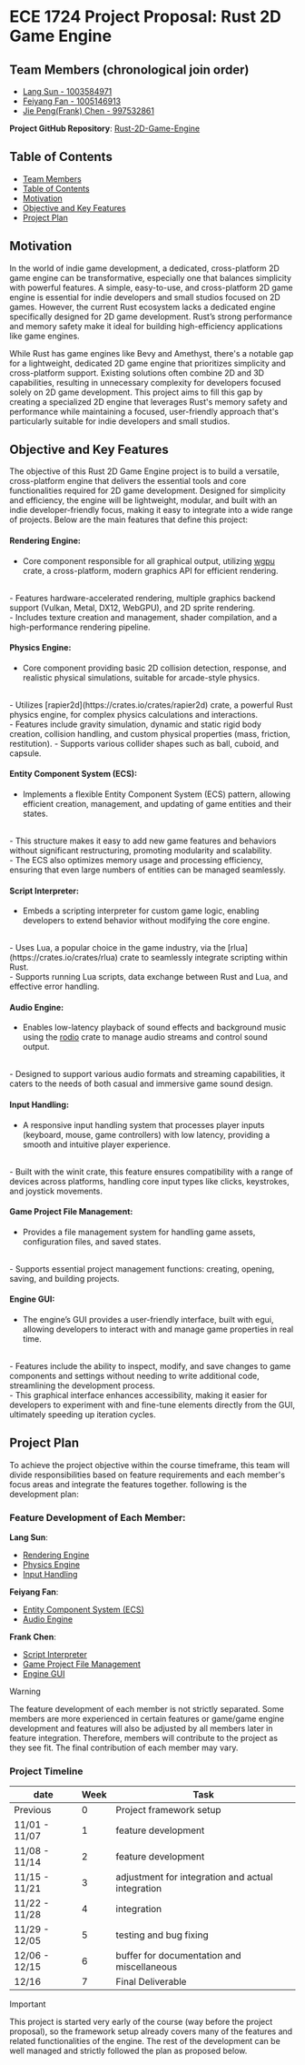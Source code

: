 # ECE 1724 Project Proposal: Rust 2D Game Engine

## Team Members (chronological join order)

- [Lang Sun - 1003584971](https://github.com/gh0stintheshe11)
- [Feiyang Fan - 1005146913](https://github.com/feiyangfan)
- [Jie Peng(Frank) Chen - 997532861](https://github.com/frankjc2022)

**Project GitHub Repository**: [Rust-2D-Game-Engine](https://github.com/gh0stintheshe11/Rust-2D-Game-Engine)

## Table of Contents
- [Team Members](#team-members)
- [Table of Contents](#table-of-contents)
- [Motivation](#motivation)
- [Objective and Key Features](#objective-and-key-features)
- [Project Plan](#project-plan)

## Motivation

<!--
What motivated your team to spend time on this project? An excellent project idea is satisfying and fun to work on, and fills a gap that may not be easily found in the Rust ecosystem.

Motivation: 30% (out of 10 Points)

The motivation is sufficiently convincing, showing that the team has thought about the project thoroughly (10 Points)
The motivation is lackluster and not convincing. (6 Points)
The motivation is not mentioned in the proposal. (0 Point)
-->

In the world of indie game development, a dedicated, cross-platform 2D game engine can be transformative, especially one that balances simplicity with powerful features. A simple, easy-to-use, and cross-platform 2D game engine is essential for indie developers and small studios focused on 2D games. However, the current Rust ecosystem lacks a dedicated engine specifically designed for 2D game development. Rust’s strong performance and memory safety make it ideal for building high-efficiency applications like game engines.

While Rust has game engines like Bevy and Amethyst, there's a notable gap for a lightweight, dedicated 2D game engine that prioritizes simplicity and cross-platform support. Existing solutions often combine 2D and 3D capabilities, resulting in unnecessary complexity for developers focused solely on 2D game development. This project aims to fill this gap by creating a specialized 2D engine that leverages Rust's memory safety and performance while maintaining a focused, user-friendly approach that's particularly suitable for indie developers and small studios.

## Objective and Key Features

<!--
What is the objective of this project? What are the key features to be built in the project to achieve this objective? In other words, what is the idea that the completed project is trying to implement? It would be excellent if the idea has some novelty, but it is also important that it is feasible to be implemented within the timeframe of this course. Novelty is represented by the fact that the project, while small in scale, may be filling a gap in the current Rust ecosystem.

Objective and key features: 30% (out of 10 Points)

The objective and key features of the proposal may be filling a gap in the current Rust ecosystem. (3 Bonus Points)
The objective and key features of the proposal are clearly defined, with a reasonable amount of work for each team member. (10 Points)
The objective and key features of the proposal, are not clearly defined; or the amount of work for each team member is not well defined or insufficient. (6 Points)
The objective of the proposal is not mentioned in the proposal. (0 Point)

-->

The objective of this Rust 2D Game Engine project is to build a versatile, cross-platform engine that delivers the essential tools and core functionalities required for 2D game development. Designed for simplicity and efficiency, the engine will be lightweight, modular, and built with an indie developer-friendly focus, making it easy to integrate into a wide range of projects. 
Below are the main features that define this project:

#### Rendering Engine:

- Core component responsible for all graphical output, utilizing [wgpu](https://crates.io/crates/wgpu) crate, a cross-platform, modern graphics API for efficient rendering.
<br>
- Features hardware-accelerated rendering, multiple graphics backend support (Vulkan, Metal, DX12, WebGPU), and 2D sprite rendering.
<br>
- Includes texture creation and management, shader compilation, and a high-performance rendering pipeline.

#### Physics Engine:

- Core component providing basic 2D collision detection, response, and realistic physical 
simulations, suitable for arcade-style physics.
<br>
- Utilizes [rapier2d](https://crates.io/crates/rapier2d) crate, a powerful Rust physics engine, for complex physics calculations and interactions.
<br>
- Features include gravity simulation, dynamic and static rigid body creation, collision handling, and custom physical properties (mass, friction, restitution).
- Supports various collider shapes such as ball, cuboid, and capsule.

#### Entity Component System (ECS):

- Implements a flexible Entity Component System (ECS) pattern, allowing efficient creation, management, and updating of game entities and their states.
<br>
- This structure makes it easy to add new game features and behaviors without significant restructuring, promoting modularity and scalability.
<br>
- The ECS also optimizes memory usage and processing efficiency, ensuring that even large numbers of entities can be managed seamlessly.

#### Script Interpreter:

- Embeds a scripting interpreter for custom game logic, enabling developers to extend behavior without modifying the core engine.
<br>
- Uses Lua, a popular choice in the game industry, via the [rlua](https://crates.io/crates/rlua) crate to seamlessly integrate scripting within Rust.
<br>
- Supports running Lua scripts, data exchange between Rust and Lua, and effective error handling.

#### Audio Engine:

- Enables low-latency playback of sound effects and background music using the [rodio](https://crates.io/crates/rodio) crate to manage audio streams and control sound output.
<br>
- Designed to support various audio formats and streaming capabilities, it caters to the needs of both casual and immersive game sound design.

#### Input Handling:

- A responsive input handling system that processes player inputs (keyboard, mouse, game controllers) with low latency, providing a smooth and intuitive player experience.
<br>
- Built with the winit crate, this feature ensures compatibility with a range of devices across platforms, handling core input types like clicks, keystrokes, and joystick movements.

#### Game Project File Management:

- Provides a file management system for handling game assets, configuration files, and saved states.
<br>
- Supports essential project management functions: creating, opening, saving, and building projects.

#### Engine GUI:

- The engine’s GUI provides a user-friendly interface, built with egui, allowing developers to interact with and manage game properties in real time.
<br>
- Features include the ability to inspect, modify, and save changes to game components and settings without needing to write additional code, streamlining the development process.
<br>
- This graphical interface enhances accessibility, making it easier for developers to experiment with and fine-tune elements directly from the GUI, ultimately speeding up iteration cycles.

## Project Plan

<!--
Briefly and concisely, describe how your team plans to achieve the project objective in a matter of weeks, with clear descriptions of responsibilities for each team member in the team. As the duration of the project is quite short, there is no need to include milestones and tentative dates.

Tentative plan: 40% (out of 10 Points)

The proposed plan is concise and clear, includes responsibilities for each team member, and a casual reader can be convinced that the project can be reasonably completed by the project due date. (10 Points)
The proposed plan has been included, but not clear to a casual reader. (6 Points)
The proposed plan is not comprehensible. (0 Point)
-->

To achieve the project objective within the course timeframe, this team will divide responsibilities based on feature requirements and each member's focus areas and integrate the features together. following is the development plan:

### Feature Development of Each Member:

**Lang Sun**:

- [Rendering Engine](#rendering-engine)
- [Physics Engine](#physics-engine)
- [Input Handling](#input-handling)

**Feiyang Fan**: 

- [Entity Component System (ECS)](#ecs)
- [Audio Engine](#audio-engine)

**Frank Chen**:

- [Script Interpreter](#script-interpreter)
- [Game Project File Management](#game-project-file-management)
- [Engine GUI](#engine-gui)

> [!WARNING]
> The feature development of each member is not strictly separated. Some members are more experienced in certain features or game/game engine development and features will also be adjusted by all members later in feature integration. Therefore, members will contribute to the project as they see fit. The final contribution of each member may vary.

### Project Timeline

| date     | Week | Task |
| ---      | ---  | ---  |
| Previous | 0    | Project framework setup |
| 11/01 - 11/07    | 1    | feature development |
| 11/08 - 11/14    | 2    | feature development |
| 11/15 - 11/21    | 3    | adjustment for integration and actual integration |
| 11/22 - 11/28    | 4    | integration |
| 11/29 - 12/05    | 5    | testing and bug fixing |
| 12/06 - 12/15    | 6    | buffer for documentation and miscellaneous |
| 12/16 | 7    | Final Deliverable |

> [!IMPORTANT]
> This project is started very early of the course (way before the project proposal), so the framework setup already covers many of the features and related functionalities of the engine. The rest of the development can be well managed and strictly followed the plan as proposed below.